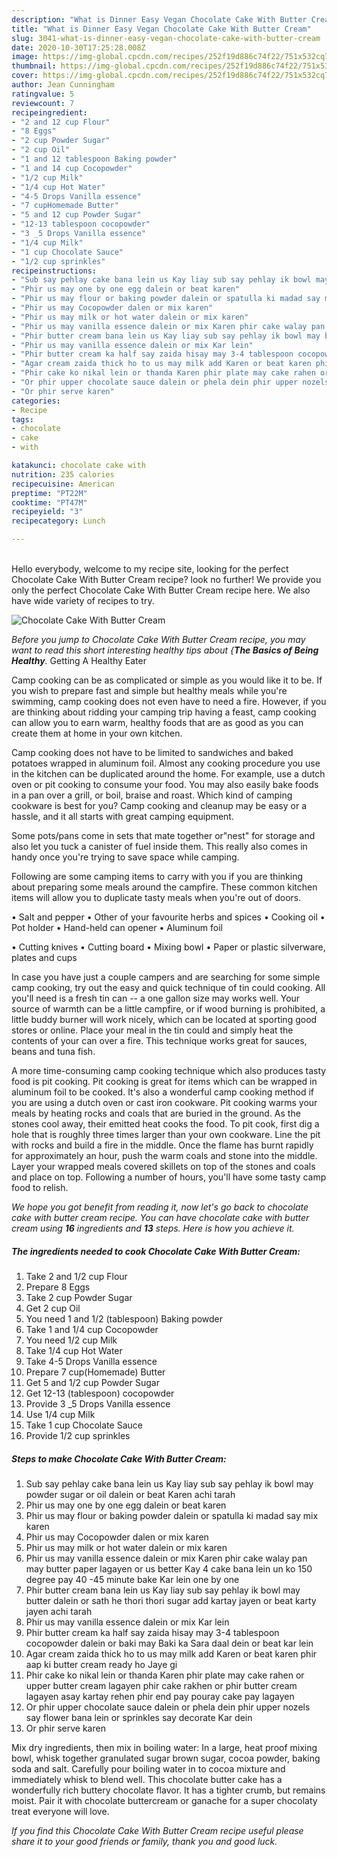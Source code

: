 ```yaml
---
description: "What is Dinner Easy Vegan Chocolate Cake With Butter Cream"
title: "What is Dinner Easy Vegan Chocolate Cake With Butter Cream"
slug: 3041-what-is-dinner-easy-vegan-chocolate-cake-with-butter-cream
date: 2020-10-30T17:25:28.008Z
image: https://img-global.cpcdn.com/recipes/252f19d886c74f22/751x532cq70/chocolate-cake-with-butter-cream-recipe-main-photo.jpg
thumbnail: https://img-global.cpcdn.com/recipes/252f19d886c74f22/751x532cq70/chocolate-cake-with-butter-cream-recipe-main-photo.jpg
cover: https://img-global.cpcdn.com/recipes/252f19d886c74f22/751x532cq70/chocolate-cake-with-butter-cream-recipe-main-photo.jpg
author: Jean Cunningham
ratingvalue: 5
reviewcount: 7
recipeingredient:
- "2 and 12 cup Flour"
- "8 Eggs"
- "2 cup Powder Sugar"
- "2 cup Oil"
- "1 and 12 tablespoon Baking powder"
- "1 and 14 cup Cocopowder"
- "1/2 cup Milk"
- "1/4 cup Hot Water"
- "4-5 Drops Vanilla essence"
- "7 cupHomemade Butter"
- "5 and 12 cup Powder Sugar"
- "12-13 tablespoon cocopowder"
- "3 _5 Drops Vanilla essence"
- "1/4 cup Milk"
- "1 cup Chocolate Sauce"
- "1/2 cup sprinkles"
recipeinstructions:
- "Sub say pehlay cake bana lein us Kay liay sub say pehlay ik bowl may powder sugar or oil dalein or beat Karen achi tarah"
- "Phir us may one by one egg dalein or beat karen"
- "Phir us may flour or baking powder dalein or spatulla ki madad say mix karen"
- "Phir us may Cocopowder dalen or mix karen"
- "Phir us may milk or hot water dalein or mix karen"
- "Phir us may vanilla essence dalein or mix Karen phir cake walay pan may butter paper lagayen or us better Kay 4 cake bana lein un ko 150 degree pay 40 -45 minute bake Kar lein one by one"
- "Phir butter cream bana lein us Kay liay sub say pehlay ik bowl may butter dalein or sath he thori thori sugar add kartay jayen or beat karty jayen achi tarah"
- "Phir us may vanilla essence dalein or mix Kar lein"
- "Phir butter cream ka half say zaida hisay may 3-4 tablespoon cocopowder dalein or baki may Baki ka Sara daal dein or beat kar lein"
- "Agar cream zaida thick ho to us may milk add Karen or beat karen phir aap ki butter cream ready ho Jaye gi"
- "Phir cake ko nikal lein or thanda Karen phir plate may cake rahen or upper butter cream lagayen phir cake rakhen or phir butter cream lagayen asay kartay rehen phir end pay pouray cake pay lagayen"
- "Or phir upper chocolate sauce dalein or phela dein phir upper nozels say flower bana lein or sprinkles say decorate Kar dein"
- "Or phir serve karen"
categories:
- Recipe
tags:
- chocolate
- cake
- with

katakunci: chocolate cake with 
nutrition: 235 calories
recipecuisine: American
preptime: "PT22M"
cooktime: "PT47M"
recipeyield: "3"
recipecategory: Lunch

---
```

<br>
Hello everybody, welcome to my recipe site, looking for the perfect Chocolate Cake With Butter Cream recipe? look no further! We provide you only the perfect Chocolate Cake With Butter Cream recipe here. We also have wide variety of recipes to try.
<br>


![Chocolate Cake With Butter Cream](https://img-global.cpcdn.com/recipes/252f19d886c74f22/751x532cq70/chocolate-cake-with-butter-cream-recipe-main-photo.jpg)

<i>Before you jump to Chocolate Cake With Butter Cream recipe, you may want to read this short interesting healthy tips about {<strong>The Basics of Being Healthy</strong>.</i>
Getting A Healthy Eater

    
Camp cooking can be as complicated or simple as you would like it to be. If you wish to prepare fast and simple but healthy meals while you're swimming, camp cooking does not even have to need a fire. However, if you are thinking about ridding your camping trip having a feast, camp cooking can allow you to earn warm, healthy foods that are as good as you can create them at home in your own kitchen.

Camp cooking does not have to be limited to sandwiches and baked potatoes wrapped in aluminum foil.  Almost any cooking procedure you use in the kitchen can be duplicated around the home. For example, use a dutch oven or pit cooking to consume your food. You may also easily bake foods in a pan over a grill, or boil, braise and roast. Which kind of camping cookware is best for you? Camp cooking and cleanup may be easy or a hassle, and it all starts with great camping equipment.

Some pots/pans come in sets that mate together or"nest" for storage and also let you tuck a canister of fuel inside them. This really also comes in handy once you're trying to save space while camping.

Following are some camping items to carry with you if you are thinking about preparing some meals around the campfire. These common kitchen items will allow you to duplicate tasty meals when you're out of doors.

• Salt and pepper
• Other of your favourite herbs and spices
• Cooking oil
• Pot holder
• Hand-held can opener
• Aluminum foil

• Cutting knives
• Cutting board
• Mixing bowl
• Paper or plastic silverware, plates and cups

In case you have just a couple campers and are searching for some simple camp cooking, try out the easy and quick technique of tin could cooking. All you'll need is a fresh tin can -- a one gallon size may works well. Your source of warmth can be a little campfire, or if wood burning is prohibited, a little buddy burner will work nicely, which can be located at sporting good stores or online. Place your meal in the tin could and simply heat the contents of your can over a fire.  This technique works great for sauces, beans and tuna fish.

A more time-consuming camp cooking technique which also produces tasty food is pit cooking. Pit cooking is great for items which can be wrapped in aluminum foil to be cooked.  It's also a wonderful camp cooking method if you are using a dutch oven or cast iron cookware. Pit cooking warms your meals by heating rocks and coals that are buried in the ground. As the stones cool away, their emitted heat cooks the food. To pit cook, first dig a hole that is roughly three times larger than your own cookware. Line the pit with rocks and build a fire in the middle. Once the flame has burnt rapidly for approximately an hour, push the warm coals and stone into the middle. Layer your wrapped meals covered skillets on top of the stones and coals and place on top. Following a number of hours, you'll have some tasty camp food to relish.


<i>We hope you got benefit from reading it, now let's go back to chocolate cake with butter cream recipe. You can have chocolate cake with butter cream using <strong>16</strong> ingredients and <strong>13</strong> steps. Here is how you achieve it.
</i>

##### The ingredients needed to cook Chocolate Cake With Butter Cream:

1. Take 2 and 1/2 cup Flour
1. Prepare 8 Eggs
1. Take 2 cup Powder Sugar
1. Get 2 cup Oil
1. You need 1 and 1/2 (tablespoon) Baking powder
1. Take 1 and 1/4 cup Cocopowder
1. You need 1/2 cup Milk
1. Take 1/4 cup Hot Water
1. Take 4-5 Drops Vanilla essence
1. Prepare 7 cup(Homemade) Butter
1. Get 5 and 1/2 cup Powder Sugar
1. Get 12-13 (tablespoon) cocopowder
1. Provide 3 _5 Drops Vanilla essence
1. Use 1/4 cup Milk
1. Take 1 cup Chocolate Sauce
1. Provide 1/2 cup sprinkles


##### Steps to make Chocolate Cake With Butter Cream:

1. Sub say pehlay cake bana lein us Kay liay sub say pehlay ik bowl may powder sugar or oil dalein or beat Karen achi tarah
1. Phir us may one by one egg dalein or beat karen
1. Phir us may flour or baking powder dalein or spatulla ki madad say mix karen
1. Phir us may Cocopowder dalen or mix karen
1. Phir us may milk or hot water dalein or mix karen
1. Phir us may vanilla essence dalein or mix Karen phir cake walay pan may butter paper lagayen or us better Kay 4 cake bana lein un ko 150 degree pay 40 -45 minute bake Kar lein one by one
1. Phir butter cream bana lein us Kay liay sub say pehlay ik bowl may butter dalein or sath he thori thori sugar add kartay jayen or beat karty jayen achi tarah
1. Phir us may vanilla essence dalein or mix Kar lein
1. Phir butter cream ka half say zaida hisay may 3-4 tablespoon cocopowder dalein or baki may Baki ka Sara daal dein or beat kar lein
1. Agar cream zaida thick ho to us may milk add Karen or beat karen phir aap ki butter cream ready ho Jaye gi
1. Phir cake ko nikal lein or thanda Karen phir plate may cake rahen or upper butter cream lagayen phir cake rakhen or phir butter cream lagayen asay kartay rehen phir end pay pouray cake pay lagayen
1. Or phir upper chocolate sauce dalein or phela dein phir upper nozels say flower bana lein or sprinkles say decorate Kar dein
1. Or phir serve karen


Mix dry ingredients, then mix in boiling water: In a large, heat proof mixing bowl, whisk together granulated sugar brown sugar, cocoa powder, baking soda and salt. Carefully pour boiling water in to cocoa mixture and immediately whisk to blend well. This chocolate butter cake has a wonderfully rich buttery chocolate flavor. It has a tighter crumb, but remains moist. Pair it with chocolate buttercream or ganache for a super chocolaty treat everyone will love. 

<i>If you find this Chocolate Cake With Butter Cream recipe useful please share it to your good friends or family, thank you and good luck.</i>
